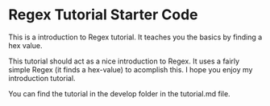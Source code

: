 # Regex Tutorial Starter Code

This is a introduction to Regex tutorial. It teaches you the basics by finding a hex value.

This tutorial should act as a nice introduction to Regex. It uses a fairly simple Regex (it finds a hex-value) to acomplish this. I hope you enjoy my introduction tutorial.

You can find the tutorial in the develop folder in the tutorial.md file.
